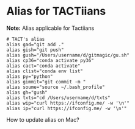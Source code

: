 # Alias for TACTiians

**Note:** Alias applicable for Tactiians





```
# TACT's alias
alias gad="git add ."
alias gish="git push"
alias gush="/Users/username/d/gitmagic/gu.sh"
alias cp36="conda activate py36"
alias cact="conda activate"
alias clist="conda env list"
alias py="python"
alias gimmit="git commit -m "
alias soume="source ~/.bash_profile"
alias gh="gush"
alias txts="cd /Users/username/d/txts"
alias wip="curl https://ifconfig.me/ -w '\n'"
alias ip="curl https://ifconfig.me/ -w '\n'"
```



How to update alias on Mac?
```

```